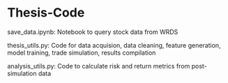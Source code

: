 # Thesis-Code

save_data.ipynb: Notebook to query stock data from WRDS

thesis_utils.py: Code for data acquision, data cleaning, feature generation, model training, trade simulation, results compilation

analysis_utils.py: Code to calculate risk and return metrics from post-simulation data

